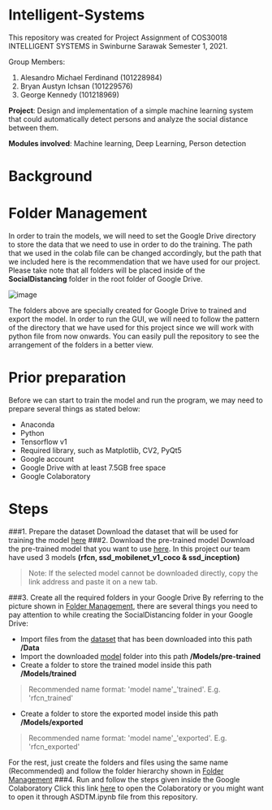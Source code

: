 # Intelligent-SystemsThis repository was created for Project Assignment of COS30018 INTELLIGENT SYSTEMS in Swinburne Sarawak Semester 1, 2021.Group Members:1. Alesandro Michael Ferdinand (101228984)2. Bryan Austyn Ichsan (101229576)3. George Kennedy (101218969)**Project**: Design and implementation of a simple machine learning system that could automatically detect persons and analyze the social distance between them.**Modules involved**: Machine learning, Deep Learning, Person detection# Background<!-- taken from introduction in the report, 1 - 2 lines only --><!-- show the result --><!-- tell them that the demo video is avaiable to guide them on how to use the GUI --># Folder ManagementIn order to train the models, we will need to set the Google Drive directory to store the data that we need to use in order to do the training. The path that we used in the colab file can be changed accordingly, but the path that we included here is the recommendation that we have used for our project. Please take note that all folders will be placed inside of the **SocialDistancing** folder in the root folder of Google Drive.![image](https://user-images.githubusercontent.com/68536952/118913861-736f5680-b954-11eb-9b96-2ccedee3452d.png)The folders above are specially created for Google Drive to trained and export the model. In order to run the GUI, we will need to follow the pattern of the directory that we have used for this project since we will work with python file from now onwards. You can easily pull the repository to see the arrangement of the folders in a better view.# Prior preparationBefore we can start to train the model and run the program, we may need to prepare several things as stated below:<ul> <li>Anaconda</li> <li>Python</li> <li>Tensorflow v1</li> <li>Required library, such as Matplotlib, CV2, PyQt5</li> <li>Google account</li> <li>Google Drive with at least 7.5GB free space</li> <li>Google Colaboratory</li></ul># Steps###1. Prepare the datasetDownload the dataset that will be used for training the model [here](https://academictorrents.com/details/35e83806d9362a57be736f370c821960eb2f2a01)###2. Download the pre-trained modelDownload the pre-trained model that you want to use [here](https://github.com/tensorflow/models/blob/master/research/object_detection/g3doc/tf1_detection_zoo.md). In this project our team have used 3 models **(rfcn, ssd\_mobilenet\_v1\_coco & ssd\_inception)**>Note: If the selected model cannot be downloaded directly, copy the link address and paste it on a new tab.<!-- Download the model that they want to use, https://github.com/tensorflow/models/blob/master/research/object_detection/g3doc/tf1_detection_zoo.md -->###3. Create all the required folders in your Google DriveBy referring to the picture shown in [Folder Management](#-folder-management), there are several things you need to pay attention to while creating the SocialDistancing folder in your Google Drive:- Import files from the [dataset](https://academictorrents.com/details/35e83806d9362a57be736f370c821960eb2f2a01) that has been downloaded into this path **/Data**- Import the downloaded [model](https://github.com/tensorflow/models/blob/master/research/object_detection/g3doc/tf1_detection_zoo.md) folder into this path **/Models/pre-trained**- Create a folder to store the trained model inside this path **/Models/trained** >Recommended name format: 'model name'\_'trained'. E.g. 'rfcn\_trained'- Create a folder to store the exported model inside this path **/Models/exported** >Recommended name format: 'model name'\_'exported'. E.g. 'rfcn\_exported'For the rest, just create the folders and files using the same name (Recommended) and follow the folder hierarchy shown in [Folder Management](#-folder-management)###4. Run and follow the steps given inside the Google ColaboratoryClick this link [here](https://colab.research.google.com/drive/1UJRB5T5CDHOTNQlGPTz2-0vh0zyZaiM6?usp=sharing) to open the Colaboratory or you might want to open it through ASDTM.ipynb file from this repository.<!-- Make all the required folders in drive --><!-- Run the colab with appropriate command, ask them to follow the commands that have been provided in colab --><!-- Download the exported model from their drive into their own local directory (in the exported folder?) --><!-- Run the main.py -->